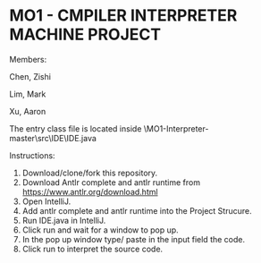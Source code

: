 # MO1 - CMPILER INTERPRETER MACHINE PROJECT
Members:
  
  Chen, Zishi
  
  Lim, Mark
  
  Xu, Aaron
  
  
  The entry class file is located inside \MO1-Interpreter-master\src\IDE\IDE.java 
  
  Instructions:
  1. Download/clone/fork this repository.
  2. Download Antlr complete and antlr runtime from https://www.antlr.org/download.html
  3. Open IntelliJ.
  4. Add antlr complete and antlr runtime into the Project Strucure.
  5. Run IDE.java in IntelliJ.
  6. Click run and wait for a window to pop up.
  7. In the pop up window type/ paste in the input field the code.
  8. Click run to interpret the source code.
